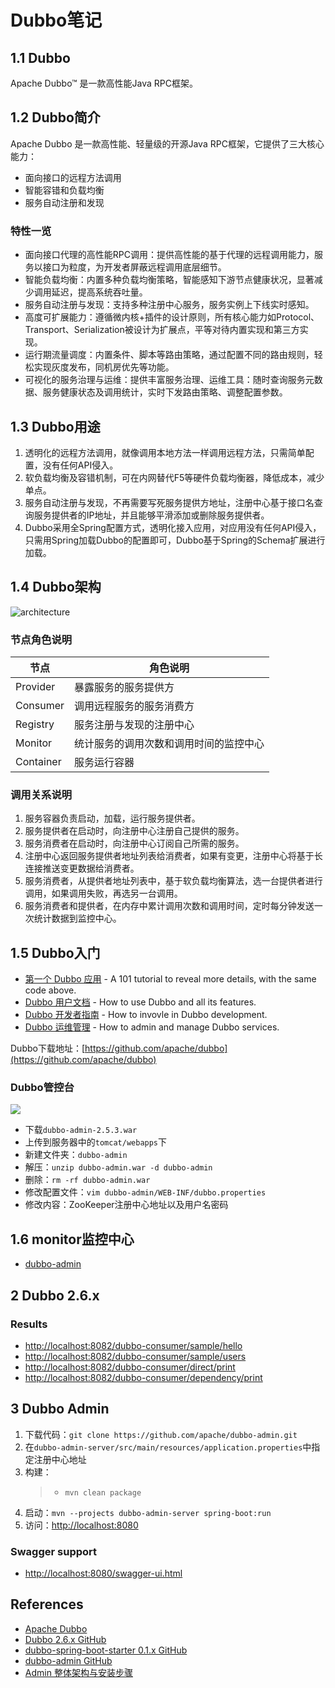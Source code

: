 # Dubbo笔记

## 1.1 Dubbo
Apache Dubbo™ 是一款高性能Java RPC框架。

## 1.2 Dubbo简介
Apache Dubbo 是一款高性能、轻量级的开源Java RPC框架，它提供了三大核心能力：
- 面向接口的远程方法调用
- 智能容错和负载均衡
- 服务自动注册和发现

### 特性一览
- 面向接口代理的高性能RPC调用：提供高性能的基于代理的远程调用能力，服务以接口为粒度，为开发者屏蔽远程调用底层细节。
- 智能负载均衡：内置多种负载均衡策略，智能感知下游节点健康状况，显著减少调用延迟，提高系统吞吐量。
- 服务自动注册与发现：支持多种注册中心服务，服务实例上下线实时感知。
- 高度可扩展能力：遵循微内核+插件的设计原则，所有核心能力如Protocol、Transport、Serialization被设计为扩展点，平等对待内置实现和第三方实现。
- 运行期流量调度：内置条件、脚本等路由策略，通过配置不同的路由规则，轻松实现灰度发布，同机房优先等功能。
- 可视化的服务治理与运维：提供丰富服务治理、运维工具：随时查询服务元数据、服务健康状态及调用统计，实时下发路由策略、调整配置参数。

## 1.3 Dubbo用途
1. 透明化的远程方法调用，就像调用本地方法一样调用远程方法，只需简单配置，没有任何API侵入。
1. 软负载均衡及容错机制，可在内网替代F5等硬件负载均衡器，降低成本，减少单点。
1. 服务自动注册与发现，不再需要写死服务提供方地址，注册中心基于接口名查询服务提供者的IP地址，并且能够平滑添加或删除服务提供者。
1. Dubbo采用全Spring配置方式，透明化接入应用，对应用没有任何API侵入，只需用Spring加载Dubbo的配置即可，Dubbo基于Spring的Schema扩展进行加载。

## 1.4 Dubbo架构
![architecture](https://cn.dubbo.apache.org/imgs/v3/concepts/architecture-2.png)

### 节点角色说明

节点 | 角色说明
----|------
Provider | 暴露服务的服务提供方
Consumer | 调用远程服务的服务消费方
Registry | 服务注册与发现的注册中心
Monitor | 统计服务的调用次数和调用时间的监控中心
Container | 服务运行容器

### 调用关系说明
1. 服务容器负责启动，加载，运行服务提供者。
1. 服务提供者在启动时，向注册中心注册自己提供的服务。
1. 服务消费者在启动时，向注册中心订阅自己所需的服务。
1. 注册中心返回服务提供者地址列表给消费者，如果有变更，注册中心将基于长连接推送变更数据给消费者。
1. 服务消费者，从提供者地址列表中，基于软负载均衡算法，选一台提供者进行调用，如果调用失败，再选另一台调用。
1. 服务消费者和提供者，在内存中累计调用次数和调用时间，定时每分钟发送一次统计数据到监控中心。

## 1.5 Dubbo入门
- [第一个 Dubbo 应用](http://dubbo.apache.org/zh-cn/blog/dubbo-101.html) - A 101 tutorial to reveal more details, with the same code above.
- [Dubbo 用户文档](http://dubbo.apache.org/zh-cn/docs/user/preface/background.html) - How to use Dubbo and all its features.
- [Dubbo 开发者指南](http://dubbo.apache.org/zh-cn/docs/dev/build.html) - How to invovle in Dubbo development.
- [Dubbo 运维管理](http://dubbo.apache.org/zh-cn/docs/admin/install/provider-demo.html) - How to admin and manage Dubbo services.

Dubbo下载地址：[https://github.com/apache/dubbo](https://github.com/apache/dubbo)

### Dubbo管控台
![](https://cn.dubbo.apache.org/imgs/v3/reference/admin/admin-core-components.png)

- 下载`dubbo-admin-2.5.3.war`
- 上传到服务器中的`tomcat/webapps`下
- 新建文件夹：`dubbo-admin`
- 解压：`unzip dubbo-admin.war -d dubbo-admin`
- 删除：`rm -rf dubbo-admin.war`
- 修改配置文件：`vim dubbo-admin/WEB-INF/dubbo.properties`
- 修改内容：ZooKeeper注册中心地址以及用户名密码

## 1.6 monitor监控中心
- [dubbo-admin](https://github.com/apache/dubbo-admin)

## 2 Dubbo 2.6.x
### Results
- [http://localhost:8082/dubbo-consumer/sample/hello](http://localhost:8082/dubbo-consumer/sample/hello)
- [http://localhost:8082/dubbo-consumer/sample/users](http://localhost:8082/dubbo-consumer/sample/users)
- [http://localhost:8082/dubbo-consumer/direct/print](http://localhost:8082/dubbo-consumer/direct/print)
- [http://localhost:8082/dubbo-consumer/dependency/print](http://localhost:8082/dubbo-consumer/dependency/print)

## 3 Dubbo Admin
1. 下载代码：`git clone https://github.com/apache/dubbo-admin.git`
2. 在`dubbo-admin-server/src/main/resources/application.properties`中指定注册中心地址
3. 构建：
    > - `mvn clean package`
4. 启动：`mvn --projects dubbo-admin-server spring-boot:run`
5. 访问：[http://localhost:8080](http://localhost:8080)

### Swagger support
- [http://localhost:8080/swagger-ui.html](http://localhost:8080/swagger-ui.html)

## References
- [Apache Dubbo](https://cn.dubbo.apache.org/zh-cn/)
- [Dubbo 2.6.x GitHub](https://github.com/apache/dubbo/releases)
- [dubbo-spring-boot-starter 0.1.x GitHub](https://github.com/apache/dubbo-spring-boot-project)
- [dubbo-admin GitHub](https://github.com/apache/dubbo-admin)
- [Admin 整体架构与安装步骤](https://cn.dubbo.apache.org/zh-cn/overview/reference/admin/architecture/)